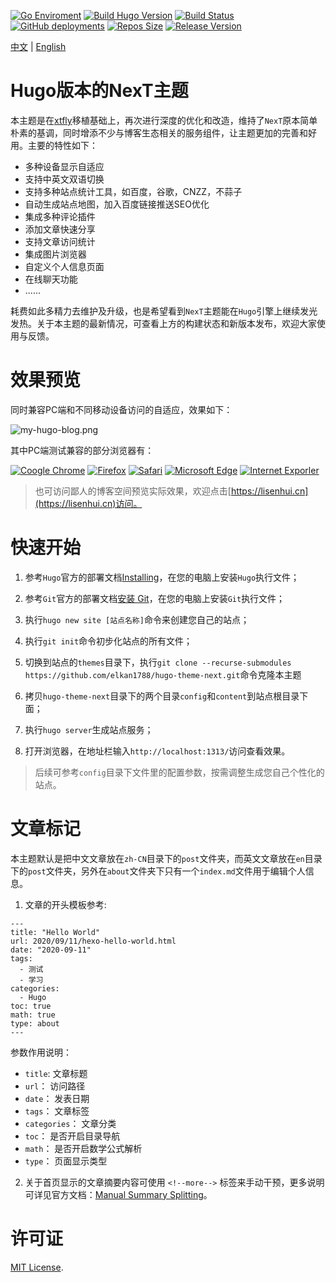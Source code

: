 [![Go Enviroment](https://img.shields.io/static/v1?label=GoLang&message=1.12.1&color=%2300ADD8&logo=Go)](https://studygolang.com/dl#go1.12.1)
[![Build Hugo Version](https://img.shields.io/static/v1?label=Hugo&message=0.87.0&color=%23FF4088&logo=hugo)](https://github.com/gohugoio/hugo/releases/tag/v0.87.0)
[![Build Status](https://img.shields.io/travis/com/elkan1788/hugo-theme-next/main?label=Building&logo=Travis%20CI)](https://travis-ci.com/elkan1788/hugo-theme-next)
[![GitHub deployments](https://img.shields.io/github/deployments/elkan1788/hugo-theme-next/github-pages?label=gh-pg&logo=GitHub)](https://github.com/elkan1788/hugo-theme-next/tree/gh-pg)
[![Repos Size](https://img.shields.io/github/repo-size/elkan1788/hugo-theme-next?color=%23FFBF3B&logo=Files)](https://github.com/elkan1788/hugo-theme-next/releases)
[![Release Version](https://img.shields.io/github/v/release/elkan1788/hugo-theme-next?color=%230082C9&label=Release&logo=Next.js)](https://github.com/elkan1788/hugo-theme-next/releases/latest)


[中文](README.md) | [English](README.en.md)

# Hugo版本的NexT主题

本主题是在[xtfly](https://github.com/xtfly/hugo-theme-next)移植基础上，再次进行深度的优化和改造，维持了`NexT`原本简单朴素的基调，同时增添不少与博客生态相关的服务组件，让主题更加的完善和好用。主要的特性如下：

- 多种设备显示自适应
- 支持中英文双语切换
- 支持多种站点统计工具，如百度，谷歌，CNZZ，不蒜子
- 自动生成站点地图，加入百度链接推送SEO优化
- 集成多种评论插件
- 添加文章快速分享
- 支持文章访问统计
- 集成图片浏览器
- 自定义个人信息页面
- 在线聊天功能
- ......

耗费如此多精力去维护及升级，也是希望看到`NexT`主题能在`Hugo`引擎上继续发光发热。关于本主题的最新情况，可查看上方的构建状态和新版本发布，欢迎大家使用与反馈。

# 效果预览

同时兼容PC端和不同移动设备访问的自适应，效果如下：

![my-hugo-blog.png](https://siteimgs.cn-sh2.ufileos.com/my-hugo-blog.png)

其中PC端测试兼容的部分浏览器有：

[![Coogle Chrome](https://img.shields.io/static/v1?label=Chrome&message=92.0.45%2B&color=%234285F4&logo=GoogleChrome)](#)
[![Firefox](https://img.shields.io/static/v1?label=Firefox&message=91.0.2%2B&color=%23FF7139&logo=Firefox)](#)
[![Safari](https://img.shields.io/static/v1?label=Safari&message=14.7.1%2B&color=%23212E50&logo=Safari)](#)
[![Microsoft Edge](https://img.shields.io/static/v1?label=Microsoft%20Edge&message=44.18362%2B&color=%230078D7&logo=Microsoft%20Edge)](#)
[![Internet Exporler](https://img.shields.io/static/v1?label=IE&message=11.356%2B&color=%230076D6&logo=Internet%20Explorer)](#)

> 也可访问鄙人的博客空间预览实际效果，欢迎点击[https://lisenhui.cn](https://lisenhui.cn)访问。

# 快速开始

1. 参考`Hugo`官方的部署文档[Installing](https://gohugo.io/getting-started/installing/)，在您的电脑上安装`Hugo`执行文件；

2. 参考`Git`官方的部署文档[安装 Git](https://git-scm.com/book/zh/v2/%E8%B5%B7%E6%AD%A5-%E5%AE%89%E8%A3%85-Git)，在您的电脑上安装`Git`执行文件；

3. 执行`hugo new site [站点名称]`命令来创建您自己的站点；

4. 执行`git init`命令初步化站点的所有文件；

5. 切换到站点的`themes`目录下，执行`git clone --recurse-submodules https://github.com/elkan1788/hugo-theme-next.git`命令克隆本主题

6. 拷贝`hugo-theme-next`目录下的两个目录`config`和`content`到站点根目录下面；

7. 执行`hugo server`生成站点服务；

8. 打开浏览器，在地址栏输入`http://localhost:1313/`访问查看效果。

> 后续可参考`config`目录下文件里的配置参数，按需调整生成您自己个性化的站点。

# 文章标记

本主题默认是把中文文章放在`zh-CN`目录下的`post`文件夹，而英文文章放在`en`目录下的`post`文件夹，另外在`about`文件夹下只有一个`index.md`文件用于编辑个人信息。

1. 文章的开头模板参考:

```
---
title: "Hello World"
url: 2020/09/11/hexo-hello-world.html
date: "2020-09-11"
tags: 
  - 测试
  - 学习
categories:
  - Hugo
toc: true
math: true
type: about
---
```

参数作用说明：

- `title`: 文章标题
- `url`： 访问路径
- `date`： 发表日期
- `tags`： 文章标签
- `categories`： 文章分类
- `toc`： 是否开启目录导航
- `math`： 是否开启数学公式解析
- `type`： 页面显示类型

2. 关于首页显示的文章摘要内容可使用 `<!--more-->` 标签来手动干预，更多说明可详见官方文档：[Manual Summary Splitting](https://gohugo.io/content-management/summaries/#user-defined-manual-summary-splitting)。

# 许可证
[MIT License](LICENSE).